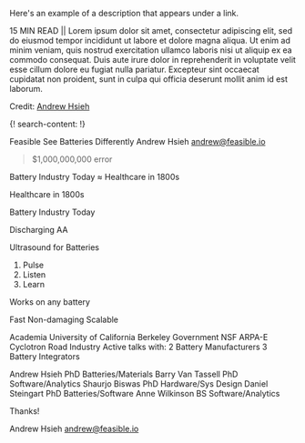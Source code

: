 Here's an example of a description that appears under a link.

15 MIN READ || Lorem ipsum dolor sit amet, consectetur adipiscing elit, sed do eiusmod tempor incididunt ut labore et dolore magna aliqua. Ut enim ad minim veniam, quis nostrud exercitation ullamco laboris nisi ut aliquip ex ea commodo consequat. Duis aute irure dolor in reprehenderit in voluptate velit esse cillum dolore eu fugiat nulla pariatur. Excepteur sint occaecat cupidatat non proident, sunt in culpa qui officia deserunt mollit anim id est laborum.

Credit: [Andrew Hsieh](https://www.feasible.io/)

{! search-content: !}

Feasible
See Batteries Differently
Andrew Hsieh
andrew@feasible.io

> $1,000,000,000 error

Battery Industry Today ≈ Healthcare in 1800s

Healthcare in 1800s

Battery Industry Today

Discharging AA

Ultrasound for Batteries
1. Pulse
2. Listen
3. Learn

Works on any battery

Fast
Non-damaging
Scalable

Academia
University of California Berkeley
Government
NSF
ARPA-E
Cyclotron Road
Industry
Active talks with:
2 Battery Manufacturers
3 Battery Integrators

Andrew Hsieh PhD
Batteries/Materials
Barry Van Tassell PhD
Software/Analytics
Shaurjo Biswas PhD
Hardware/Sys Design
Daniel Steingart PhD
Batteries/Software
Anne Wilkinson BS
Software/Analytics

Thanks!

Andrew Hsieh
andrew@feasible.io

